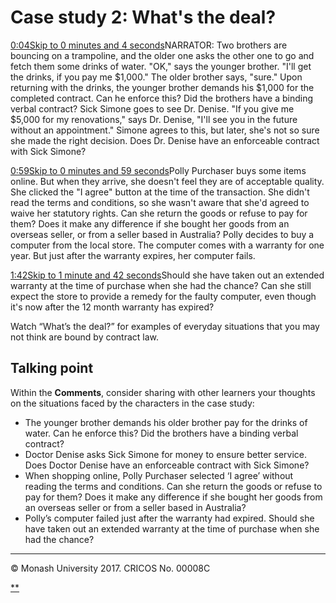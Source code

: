 # Case study 2: What's the deal?

[0:04Skip to 0 minutes and 4 seconds](https://www.futurelearn.com/courses/law-for-non-lawyers/3/steps/177724#)NARRATOR: Two brothers are bouncing on a trampoline, and the older one asks the other one to go and fetch them some drinks of water. "OK," says the younger brother. "I'll get the drinks, if you pay me $1,000." The older brother says, "sure." Upon returning with the drinks, the younger brother demands his $1,000 for the completed contract. Can he enforce this? Did the brothers have a binding verbal contract? Sick Simone goes to see Dr. Denise. "If you give me $5,000 for my renovations," says Dr. Denise, "I'll see you in the future without an appointment." Simone agrees to this, but later, she's not so sure she made the right decision. Does Dr. Denise have an enforceable contract with Sick Simone?

[0:59Skip to 0 minutes and 59 seconds](https://www.futurelearn.com/courses/law-for-non-lawyers/3/steps/177724#)Polly Purchaser buys some items online. But when they arrive, she doesn't feel they are of acceptable quality. She clicked the "I agree" button at the time of the transaction. She didn't read the terms and conditions, so she wasn't aware that she'd agreed to waive her statutory rights. Can she return the goods or refuse to pay for them? Does it make any difference if she bought her goods from an overseas seller, or from a seller based in Australia? Polly decides to buy a computer from the local store. The computer comes with a warranty for one year. But just after the warranty expires, her computer fails.

[1:42Skip to 1 minute and 42 seconds](https://www.futurelearn.com/courses/law-for-non-lawyers/3/steps/177724#)Should she have taken out an extended warranty at the time of purchase when she had the chance? Can she still expect the store to provide a remedy for the faulty computer, even though it's now after the 12 month warranty has expired?

Watch “What’s the deal?” for examples of everyday situations that you may not think are bound by contract law.

## Talking point

Within the **Comments**, consider sharing with other learners your thoughts on the situations faced by the characters in the case study:

- The younger brother demands his older brother pay for the drinks of water. Can he enforce this? Did the brothers have a binding verbal contract?
- Doctor Denise asks Sick Simone for money to ensure better service. Does Doctor Denise have an enforceable contract with Sick Simone?
- When shopping online, Polly Purchaser selected ‘I agree’ without reading the terms and conditions. Can she return the goods or refuse to pay for them? Does it make any difference if she bought her goods from an overseas seller or from a seller based in Australia?
- Polly’s computer failed just after the warranty had expired. Should she have taken out an extended warranty at the time of purchase when she had the chance?

------

© Monash University 2017. CRICOS No. 00008C

[**](https://www.futurelearn.com/courses/law-for-non-lawyers/3/steps/177724#fl-comments)